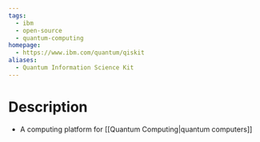 ```yaml
---
tags:
  - ibm
  - open-source
  - quantum-computing
homepage:
  - https://www.ibm.com/quantum/qiskit
aliases:
  - Quantum Information Science Kit
---
```

# Description
- A computing platform for [[Quantum Computing|quantum computers]]